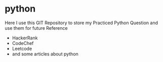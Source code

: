 # python

Here I use this GIT Repository to store my Practiced Python Question and use them for future Reference

- HackerRank
- CodeChef
- Leetcode
- and some articles about python